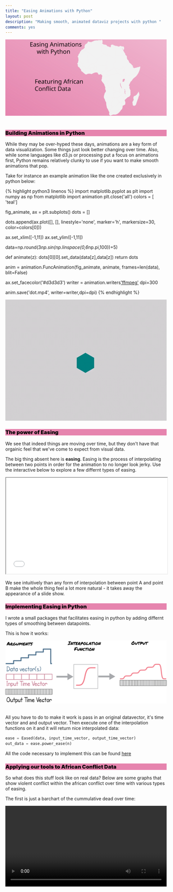 ```yaml
---
title: "Easing Animations with Python"
layout: post
description: "Making smooth, animated dataviz projects with python "
comments: yes
---
```

<link rel="stylesheet" href="/res/blog_15/manni.css">
<style>
      h1,h2,h3,head,title {
        font-weight: 1000;
        outline-color: black;
        color: black;
        background-color: #e684ae;
}
		iframe {
			width: 10px;
			min-width: 100%;
			*width: 100%;
		}
</style>

<a href="/res/blog_15/africa_animated (2).svg">
<img src="/res/blog_15/africa_animated (2).svg">
</a>﻿

### Building Animations in Python

While they may be over-hyped these days, animations are a key form of data visualization. Some things just look better changing over time. Also, while some languages like d3.js or processing put a focus on animations first, Python remains relatively clunky to use if you want to make smooth animations that pop.

Take for instance an example animation like the one created exclusively in python below:


{% highlight python3 linenos %}
import matplotlib.pyplot as plt
import numpy as np
from matplotlib import animation
plt.close('all')
colors = [ 'teal']

fig_animate, ax = plt.subplots()
dots = []

dots.append(ax.plot([], [], linestyle='none', marker='h', markersize=30, color=colors[0]))

ax.set_xlim([-1,11])
ax.set_ylim([-1,11])

data=np.round(3*np.sin(np.linspace(0,6*np.pi,100))+5)

def animate(z):
    dots[0][0].set_data(data[z],data[z])
    return dots

anim = animation.FuncAnimation(fig_animate, animate, frames=len(data), blit=False)

ax.set_facecolor('#d3d3d3')
writer = animation.writers['ffmpeg'](fps=10)
dpi=300

anim.save('dot.mp4', writer=writer,dpi=dpi)
{% endhighlight %}

![dots](/res/blog_15/gif.gif)


### The power of Easing

We see that indeed things are moving over time, but they don't have that orgainic feel that we've come to expect from visual data.

The big thing absent here is **easing**. Easing is the process of interpolating between two points in order for the animation to no longer look jerky. Use the interactive below to explore a few differnt types of easing.


<iframe src="/res/blog_15/easing_javascript.html" width="100%" height="300px" scrolling="no"></iframe>


We see intuitively than any form of interpolation between point A and point B make the whole thing feel a lot more natural - it takes away the appearance of a slide show.

### Implementing Easing in Python

I wrote a small packages that facilitates easing in python by adding differnt types of smoothing between datapoints.

This is how it works:

<a href="/res/blog_15/interpolation_schema.png">
<img src="/res/blog_15/interpolation_schema.png">
</a>﻿

All you have to do to make it work is pass in an original datavector, it's time vector and and output vector. Then execute one of the interpolation functions on it and it will return nice interpolated data:

```python
ease = Eased(data, input_time_vector, output_time_vector)
out_data = ease.power_ease(n)
```

All the code necessary to implement this can be found [here](https://github.com/NicholasARossi/Easing-Animations-with-Python)

### Applying our tools to African Conflict Data

So what does this stuff look like on real data? Below are some graphs that show violent conflict within the african conflict over time with various types of easing.

The first is just a barchart of the cummulative dead over time:

<video controls loop autoplay width="100%">
<source src="/res/blog_15/total_dead.mp4" autoplay="true" type="video/mp4">

Your browser does not support the video tag.
</video>

The second is a distribution of the fatalities per event over time:



<video controls loop autoplay width="100%">
<source src="/res/blog_15/hist_only.mp4" autoplay="true" type="video/mp4">

Your browser does not support the video tag.
</video>

This final animation brings several types together and shows how you can impliment but 1d and 2d easing.

<video controls loop autoplay width="100%">
<source src="/res/blog_15/conflict_upload.webm" autoplay="true" type="video/webm">
<!-- <source src="/res/blog_15/conflict_upload.mp4" autoplay="true" type="video/mp4"> -->

Your browser does not support the video tag.
</video>


### Conclusion

Watch the video below for a presentation on this material:

<a href="https://www.youtube.com/watch?v=6GxWgJATj78">
<img src="/res/blog_15/python_animate_thumb.png">
</a>﻿


### Notes:
* [Github Repo with animation library](https://github.com/NicholasARossi/Easing-Animations-with-Python)
* African conflict data from [here](https://www.kaggle.com/jboysen/african-conflicts/kernels)